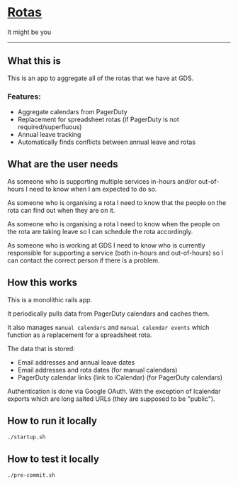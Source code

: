 # [Rotas](https://rotas.cloudapps.digital)

It might be you

---

## What this is

This is an app to aggregate all of the rotas that we have at GDS.

### Features:

- Aggregate calendars from PagerDuty
- Replacement for spreadsheet rotas (if PagerDuty is not required/superfluous)
- Annual leave tracking
- Automatically finds conflicts between annual leave and rotas

## What are the user needs

As someone who is supporting multiple services in-hours and/or out-of-hours I
need to know when I am expected to do so.

As someone who is organising a rota I need to know that the people on the rota
can find out when they are on it.

As someone who is organising a rota I need to know when the people on the rota
are taking leave so I can schedule the rota accordingly.

As someone who is working at GDS I need to know who is currently responsible
for supporting a service (both in-hours and out-of-hours) so I can contact the
correct person if there is a problem.

## How this works

This is a monolithic rails app.

It periodically pulls data from PagerDuty calendars and caches them.

It also manages `manual calendars` and `manual calendar events` which function
as a replacement for a spreadsheet rota.

The data that is stored:
- Email addresses and annual leave dates
- Email addresses and rota dates (for manual calendars)
- PagerDuty calendar links (link to iCalendar) (for PagerDuty calendars)

Authentication is done via Google OAuth. With the exception of Icalendar
exports which are long salted URLs (they are supposed to be "public").

## How to run it locally
`./startup.sh`

## How to test it locally
`./pre-commit.sh`
